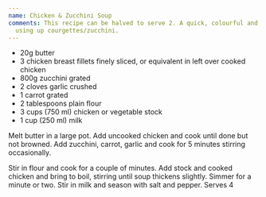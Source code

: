 ```yaml
---
name: Chicken & Zucchini Soup
comments: This recipe can be halved to serve 2. A quick, colourful and tasty way of
  using up courgettes/zucchini.
---
```


* 20g butter
* 3 chicken breast fillets finely sliced, or equivalent in left over cooked chicken 
* 800g zucchini grated
* 2 cloves garlic crushed
* 1 carrot grated
* 2 tablespoons plain flour
* 3 cups (750 ml) chicken or vegetable stock
* 1 cup (250 ml) milk

Melt butter in a large pot.  Add uncooked chicken and cook until done but not browned. Add zucchini, carrot, garlic and cook for 5 minutes stirring occasionally.

Stir in flour and cook for a couple of  minutes.  Add stock and cooked chicken and bring to boil, stirring until soup thickens slightly. Simmer for a minute or two.  Stir in milk and season with salt and pepper.  Serves 4

